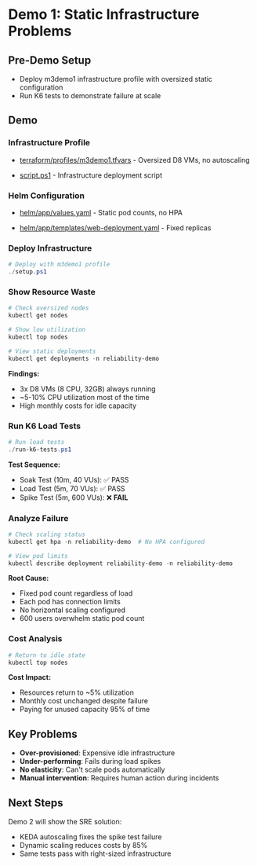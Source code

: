 # Demo 1: Static Infrastructure Problems

## Pre-Demo Setup

- Deploy m3demo1 infrastructure profile with oversized static configuration
- Run K6 tests to demonstrate failure at scale

## Demo

### Infrastructure Profile

- [terraform/profiles/m3demo1.tfvars](../../terraform/profiles/m3demo1.tfvars) - Oversized D8 VMs, no autoscaling

- [script.ps1](script.ps1) - Infrastructure deployment script

### Helm Configuration

- [helm/app/values.yaml](../../helm/app/values.yaml) - Static pod counts, no HPA

- [helm/app/templates/web-deployment.yaml](../../helm/app/templates/web-deployment.yaml) - Fixed replicas

### Deploy Infrastructure

```powershell
# Deploy with m3demo1 profile  
./setup.ps1
```

### Show Resource Waste

```powershell
# Check oversized nodes
kubectl get nodes

# Show low utilization
kubectl top nodes

# View static deployments
kubectl get deployments -n reliability-demo
```

**Findings:**
- 3x D8 VMs (8 CPU, 32GB) always running
- ~5-10% CPU utilization most of the time
- High monthly costs for idle capacity

### Run K6 Load Tests

```powershell
# Run load tests
./run-k6-tests.ps1
```

**Test Sequence:**
- Soak Test (10m, 40 VUs): ✅ PASS
- Load Test (5m, 70 VUs): ✅ PASS  
- Spike Test (5m, 600 VUs): ❌ **FAIL**

### Analyze Failure

```powershell
# Check scaling status
kubectl get hpa -n reliability-demo  # No HPA configured

# View pod limits 
kubectl describe deployment reliability-demo -n reliability-demo
```

**Root Cause:**
- Fixed pod count regardless of load
- Each pod has connection limits
- No horizontal scaling configured
- 600 users overwhelm static pod count

### Cost Analysis

```powershell
# Return to idle state
kubectl top nodes
```

**Cost Impact:**
- Resources return to ~5% utilization
- Monthly cost unchanged despite failure
- Paying for unused capacity 95% of time

## Key Problems

- **Over-provisioned**: Expensive idle infrastructure
- **Under-performing**: Fails during load spikes  
- **No elasticity**: Can't scale pods automatically
- **Manual intervention**: Requires human action during incidents

## Next Steps

Demo 2 will show the SRE solution:
- KEDA autoscaling fixes the spike test failure
- Dynamic scaling reduces costs by 85%
- Same tests pass with right-sized infrastructure